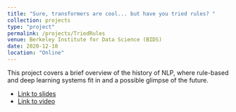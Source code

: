 ```yaml
---
title: "Sure, transformers are cool... but have you tried rules? "
collection: projects
type: "project"
permalink: /projects/TriedRules
venue: Berkeley Institute for Data Science (BIDS)
date: 2020-12-10
location: "Online"
---
```


This project covers a brief overview of the history of NLP, where rule-based and deep learning systems fit in and a possible glimpse of the future.

* [Link to slides](http://rctatman.com/files/Tatman_2020_triedRules.pdf)
* [Link to video](https://www.youtube.com/watch?v=05rrwTx6Puc&list=PLj7KBSJqWkAnZkr0KQYK2JSPVBG9qsXkh&index=6)
